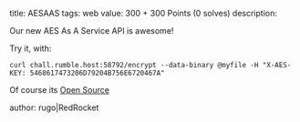 title: AESAAS
tags: web
value: 300 + 300 Points (0 solves)
description: 
          <p><p>Our new AES As A Service API is awesome!</p>
<p>Try it, with: </p>
<p><code>curl chall.rumble.host:58792/encrypt --data-binary @myfile -H "X-AES-KEY: 5468617473206D79204B756E6720467A"</code></p>
<p>Of course its <a href="https://dl.rumble.host/download_aesaas.zip">Open Source</a></p>
<p>author: rugo|RedRocket</p></p>

          